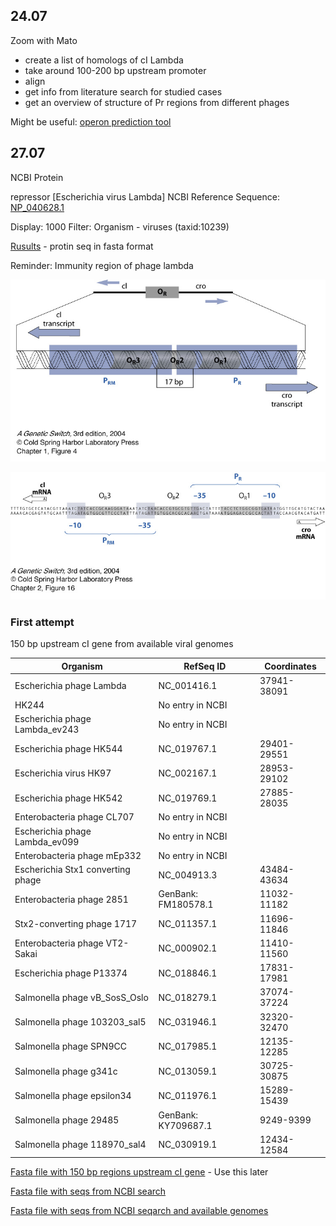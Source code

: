 ## 24.07

Zoom with Mato

- create a list of homologs of cI Lambda
- take around 100-200 bp upstream promoter
- align
- get info from literature search for studied cases
- get an overview of structure of Pr regions from different phages

Might be useful: [operon prediction tool](http://www.softberry.com/berry.phtml?topic=index&group=programs&subgroup=gfindb&gclid=Cj0KCQjwjer4BRCZARIsABK4QeUp8Z9j2BHO1GEtD2Igz7hu5hHQCUDW8dKenXb9X3W8Ym7MdT6olssaAmAWEALw_wcB)

## 27.07

NCBI Protein

repressor [Escherichia virus Lambda]
NCBI Reference Sequence: [NP_040628.1](https://www.ncbi.nlm.nih.gov/protein/NP_040628.1)

Display: 1000
Filter: Organism - viruses (taxid:10239)

[Rusults](https://github.com/agreshno/Mato/blob/master/seqdump%20(2).txt) - protin seq in fasta format

Reminder: Immunity region of phage lambda

![immunity_reg_L_phage](https://github.com/agreshno/Mato/blob/master/immunity_region_lambda_phage.jpg)

![im_region_L_phage_seq](https://github.com/agreshno/Mato/blob/master/immunity_region_lambda_phage_seq.jpg)

### First attempt

150 bp upstream cI gene from available viral genomes

Organism | RefSeq ID | Coordinates
--|--|--
Escherichia phage Lambda | NC_001416.1 | 37941-38091
HK244 | No entry in NCBI | 
Escherichia phage Lambda_ev243 | No entry in NCBI |
Escherichia phage HK544 | NC_019767.1 | 29401-29551
Escherichia virus HK97 | NC_002167.1 | 28953-29102
Escherichia phage HK542 | NC_019769.1 | 27885-28035
Enterobacteria phage CL707 | No entry in NCBI |
Escherichia phage Lambda_ev099 | No entry in NCBI |
Enterobacteria phage mEp332 | No entry in NCBI |
Escherichia Stx1 converting phage | NC_004913.3 | 43484-43634
Enterobacteria phage 2851 | GenBank: FM180578.1 | 11032-11182
Stx2-converting phage 1717 | NC_011357.1 | 11696-11846
Enterobacteria phage VT2-Sakai | NC_000902.1 | 11410-11560
Escherichia phage P13374 | NC_018846.1 | 17831-17981
Salmonella phage vB_SosS_Oslo | NC_018279.1 | 37074-37224
Salmonella phage 103203_sal5 | NC_031946.1 | 32320-32470
Salmonella phage SPN9CC | NC_017985.1 | 12135-12285
Salmonella phage g341c | NC_013059.1 | 30725-30875
Salmonella phage epsilon34 | NC_011976.1 | 15289-15439
Salmonella phage 29485 | GenBank: KY709687.1 | 9249-9399
Salmonella phage 118970_sal4 | NC_030919.1 | 12434-12584

[Fasta file with 150 bp regions upstream cI gene](https://github.com/agreshno/Mato/blob/master/seq/upstream_cI_phages.txt) - Use this later

[Fasta file with seqs from NCBI search](https://github.com/agreshno/Mato/blob/master/seq/cI_lambda_homoligs_complete%20seqs.txt)

[Fasta file with seqs from NCBI seqarch and available genomes](https://github.com/agreshno/Mato/blob/master/seq/cI_lambda_homologs_complete-seqs_with_genomes_av.txt)







